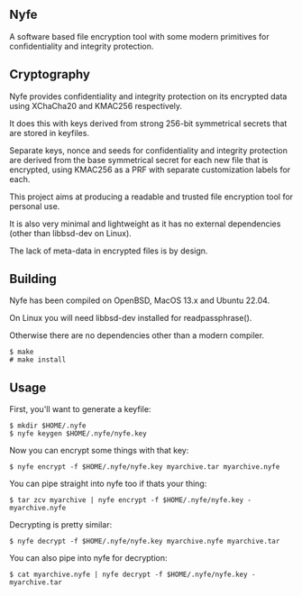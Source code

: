 Nyfe
----

A software based file encryption tool with some modern primitives
for confidentiality and integrity protection.

Cryptography
------------

Nyfe provides confidentiality and integrity protection on its encrypted
data using XChaCha20 and KMAC256 respectively.

It does this with keys derived from strong 256-bit symmetrical secrets
that are stored in keyfiles.

Separate keys, nonce and seeds for confidentiality and integrity
protection are derived from the base symmetrical secret for each new file
that is encrypted, using KMAC256 as a PRF with separate customization labels
for each.

This project aims at producing a readable and trusted file encryption
tool for personal use.

It is also very minimal and lightweight as it has no external
dependencies (other than libbsd-dev on Linux).

The lack of meta-data in encrypted files is by design.

Building
--------

Nyfe has been compiled on OpenBSD, MacOS 13.x and Ubuntu 22.04.

On Linux you will need libbsd-dev installed for readpassphrase().

Otherwise there are no dependencies other than a modern compiler.

```
$ make
# make install
```

Usage
-----

First, you'll want to generate a keyfile:

```
$ mkdir $HOME/.nyfe
$ nyfe keygen $HOME/.nyfe/nyfe.key
```

Now you can encrypt some things with that key:

```
$ nyfe encrypt -f $HOME/.nyfe/nyfe.key myarchive.tar myarchive.nyfe
```

You can pipe straight into nyfe too if thats your thing:

```
$ tar zcv myarchive | nyfe encrypt -f $HOME/.nyfe/nyfe.key - myarchive.nyfe
```

Decrypting is pretty similar:

```
$ nyfe decrypt -f $HOME/.nyfe/nyfe.key myarchive.nyfe myarchive.tar
```

You can also pipe into nyfe for decryption:

```
$ cat myarchive.nyfe | nyfe decrypt -f $HOME/.nyfe/nyfe.key - myarchive.tar
```
